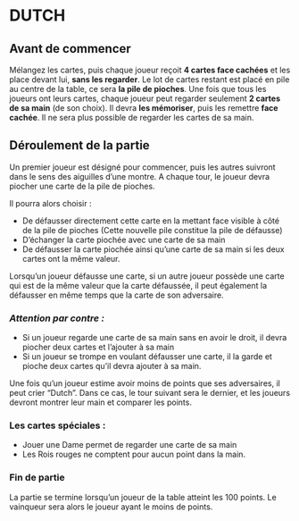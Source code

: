 # DUTCH

## Avant de commencer

 Mélangez les cartes, puis chaque joueur reçoit **4 cartes face cachées** et les place devant lui, **sans les regarder**.
Le lot de cartes restant est placé en pile au centre de la table, ce sera **la pile de pioches**.
Une fois que tous les joueurs ont leurs cartes, chaque joueur peut regarder seulement **2 cartes de sa main** (de son choix). 
Il devra **les mémoriser**, puis les remettre **face cachée**. Il ne sera plus possible de regarder les cartes de sa main.

## Déroulement de la partie

Un premier joueur est désigné pour commencer, puis les autres suivront dans le sens des aiguilles d’une montre. A chaque tour, le joueur devra piocher une carte de la pile de pioches.

Il pourra alors choisir :

- De  défausser directement cette carte en la mettant face visible à côté de la pile de pioches (Cette nouvelle pile constitue la pile de défausse)
- D’échanger la carte piochée avec une carte de sa main
- De défausser la carte piochée ainsi qu’une carte de sa main si les deux cartes ont la même valeur.

Lorsqu’un joueur défausse une carte, si un autre joueur possède une carte qui est de la même valeur que la carte défaussée, il peut également la défausser en même temps que la carte de son adversaire.

### *Attention par contre :*
- Si un joueur regarde une carte de sa main sans en avoir le droit, il devra piocher deux cartes et l’ajouter à sa main
- Si un joueur se trompe en voulant défausser une carte, il la garde et pioche deux cartes qu’il devra ajouter à sa main.

Une fois qu’un joueur estime avoir moins de points que ses adversaires, il peut crier “Dutch”.
Dans ce cas, le tour suivant sera le dernier, et les joueurs devront montrer leur main et comparer les points.

### Les cartes spéciales :
- Jouer une Dame permet de regarder une carte de sa main
- Les  Rois rouges ne comptent pour aucun point dans la main.

### Fin de partie
La partie se termine lorsqu’un joueur de la table atteint les 100 points.
Le vainqueur sera alors le joueur ayant le moins de points.